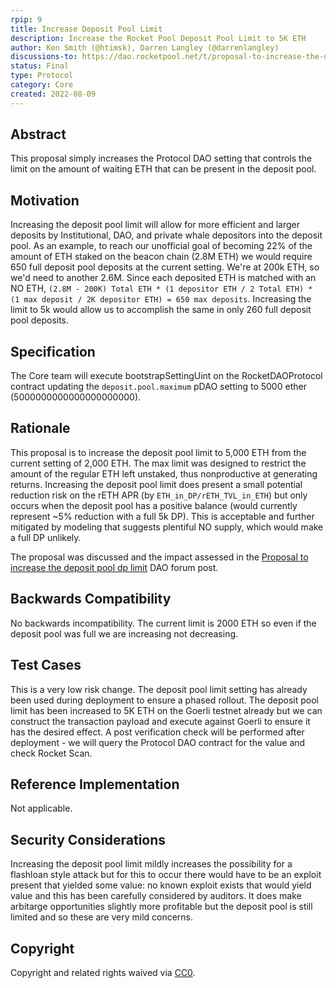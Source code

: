 ```yaml
---
rpip: 9 
title: Increase Deposit Pool Limit 
description: Increase the Rocket Pool Deposit Pool Limit to 5K ETH
author: Ken Smith (@htimsk), Darren Langley (@darrenlangley)
discussions-to: https://dao.rocketpool.net/t/proposal-to-increase-the-deposit-pool-dp-limit/817
status: Final
type: Protocol
category: Core
created: 2022-08-09
---
```


## Abstract
This proposal simply increases the Protocol DAO setting that controls the limit on the amount of waiting ETH that can be present in the deposit pool.

## Motivation
Increasing the deposit pool limit will allow for more efficient and larger deposits by Institutional, DAO, and private whale depositors into the deposit pool. As an example, to reach our unofficial goal of becoming 22% of the amount of ETH staked on the beacon chain (2.8M ETH) we would require 650 full deposit pool deposits at the current setting. We're at 200k ETH, so we'd need to another 2.6M. Since each deposited ETH is matched with an NO ETH,  `(2.8M - 200K) Total ETH * (1 depositor ETH / 2 Total ETH) * (1 max deposit / 2K depositor ETH) = 650 max deposits`. Increasing the limit to 5k would allow us to accomplish the same in only 260 full deposit pool deposits.

## Specification
The Core team will execute bootstrapSettingUint on the RocketDAOProtocol contract updating the `deposit.pool.maximum` pDAO setting to 5000 ether (5000000000000000000000).   

## Rationale
This proposal is to increase the deposit pool limit to 5,000 ETH from the current setting of 2,000 ETH. The max limit was designed to restrict the amount of the regular ETH left unstaked, thus nonproductive at generating returns. Increasing the deposit pool limit does present a small potential reduction risk on the rETH APR (by `ETH_in_DP/rETH_TVL_in_ETH`) but only occurs when the deposit pool has a positive balance (would currently represent ~5% reduction with a full 5k DP). This is acceptable and further mitigated by modeling that suggests plentiful NO supply, which would make a full DP unlikely.

The proposal was discussed and the impact assessed in the [Proposal to increase the deposit pool dp limit](https://dao.rocketpool.net/t/proposal-to-increase-the-deposit-pool-dp-limit/817) DAO forum post.

## Backwards Compatibility
No backwards incompatibility. The current limit is 2000 ETH so even if the deposit pool was full we are increasing not decreasing.

## Test Cases
This is a very low risk change. The deposit pool limit setting has already been used during deployment to ensure a phased rollout. The deposit pool limit has been increased to 5K ETH on the Goerli testnet already but we can construct the transaction payload and execute against Goerli to ensure it has the desired effect.
A post verification check will be performed after deployment - we will query the Protocol DAO contract for the value and check Rocket Scan.

## Reference Implementation
Not applicable.

## Security Considerations
Increasing the deposit pool limit mildly increases the possibility for a flashloan style attack but for this to occur there would have to be an exploit present that yielded some value: no known exploit exists that would yield value and this has been carefully considered by auditors. It does make arbitarge opportunities slightly more profitable but the deposit pool is still limited and so these are very mild concerns.  

## Copyright
Copyright and related rights waived via [CC0](https://creativecommons.org/publicdomain/zero/1.0/).
